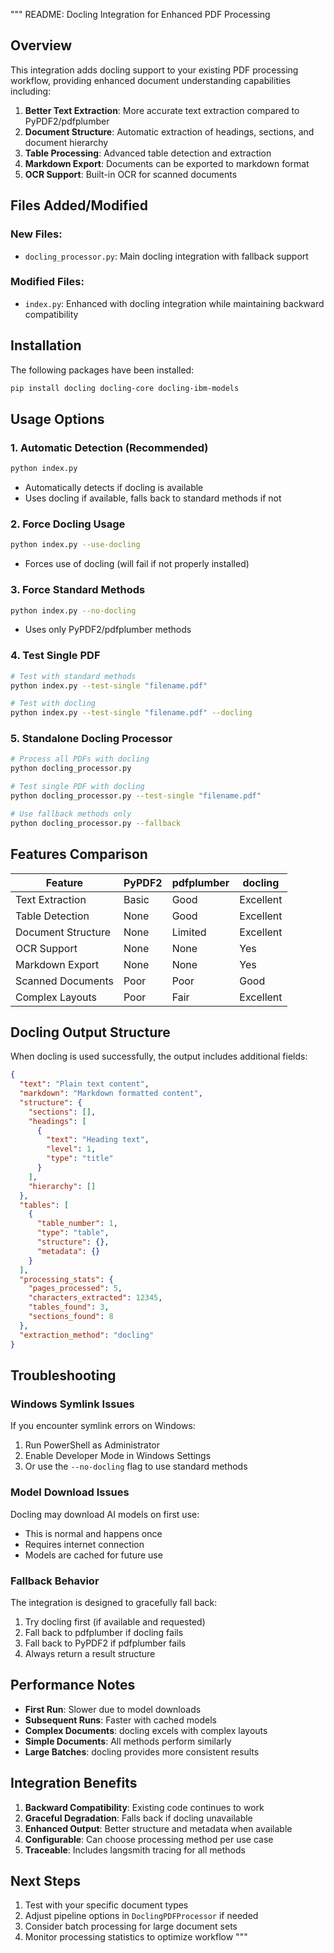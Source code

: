 """
README: Docling Integration for Enhanced PDF Processing

## Overview

This integration adds docling support to your existing PDF processing workflow, providing enhanced document understanding capabilities including:

1. **Better Text Extraction**: More accurate text extraction compared to PyPDF2/pdfplumber
2. **Document Structure**: Automatic extraction of headings, sections, and document hierarchy
3. **Table Processing**: Advanced table detection and extraction
4. **Markdown Export**: Documents can be exported to markdown format
5. **OCR Support**: Built-in OCR for scanned documents

## Files Added/Modified

### New Files:

- `docling_processor.py`: Main docling integration with fallback support

### Modified Files:

- `index.py`: Enhanced with docling integration while maintaining backward compatibility

## Installation

The following packages have been installed:

```bash
pip install docling docling-core docling-ibm-models
```

## Usage Options

### 1. Automatic Detection (Recommended)

```bash
python index.py
```

- Automatically detects if docling is available
- Uses docling if available, falls back to standard methods if not

### 2. Force Docling Usage

```bash
python index.py --use-docling
```

- Forces use of docling (will fail if not properly installed)

### 3. Force Standard Methods

```bash
python index.py --no-docling
```

- Uses only PyPDF2/pdfplumber methods

### 4. Test Single PDF

```bash
# Test with standard methods
python index.py --test-single "filename.pdf"

# Test with docling
python index.py --test-single "filename.pdf" --docling
```

### 5. Standalone Docling Processor

```bash
# Process all PDFs with docling
python docling_processor.py

# Test single PDF with docling
python docling_processor.py --test-single "filename.pdf"

# Use fallback methods only
python docling_processor.py --fallback
```

## Features Comparison

| Feature            | PyPDF2 | pdfplumber | docling   |
| ------------------ | ------ | ---------- | --------- |
| Text Extraction    | Basic  | Good       | Excellent |
| Table Detection    | None   | Good       | Excellent |
| Document Structure | None   | Limited    | Excellent |
| OCR Support        | None   | None       | Yes       |
| Markdown Export    | None   | None       | Yes       |
| Scanned Documents  | Poor   | Poor       | Good      |
| Complex Layouts    | Poor   | Fair       | Excellent |

## Docling Output Structure

When docling is used successfully, the output includes additional fields:

```json
{
  "text": "Plain text content",
  "markdown": "Markdown formatted content",
  "structure": {
    "sections": [],
    "headings": [
      {
        "text": "Heading text",
        "level": 1,
        "type": "title"
      }
    ],
    "hierarchy": []
  },
  "tables": [
    {
      "table_number": 1,
      "type": "table",
      "structure": {},
      "metadata": {}
    }
  ],
  "processing_stats": {
    "pages_processed": 5,
    "characters_extracted": 12345,
    "tables_found": 3,
    "sections_found": 8
  },
  "extraction_method": "docling"
}
```

## Troubleshooting

### Windows Symlink Issues

If you encounter symlink errors on Windows:

1. Run PowerShell as Administrator
2. Enable Developer Mode in Windows Settings
3. Or use the `--no-docling` flag to use standard methods

### Model Download Issues

Docling may download AI models on first use:

- This is normal and happens once
- Requires internet connection
- Models are cached for future use

### Fallback Behavior

The integration is designed to gracefully fall back:

1. Try docling first (if available and requested)
2. Fall back to pdfplumber if docling fails
3. Fall back to PyPDF2 if pdfplumber fails
4. Always return a result structure

## Performance Notes

- **First Run**: Slower due to model downloads
- **Subsequent Runs**: Faster with cached models
- **Complex Documents**: docling excels with complex layouts
- **Simple Documents**: All methods perform similarly
- **Large Batches**: docling provides more consistent results

## Integration Benefits

1. **Backward Compatibility**: Existing code continues to work
2. **Graceful Degradation**: Falls back if docling unavailable
3. **Enhanced Output**: Better structure and metadata when available
4. **Configurable**: Can choose processing method per use case
5. **Traceable**: Includes langsmith tracing for all methods

## Next Steps

1. Test with your specific document types
2. Adjust pipeline options in `DoclingPDFProcessor` if needed
3. Consider batch processing for large document sets
4. Monitor processing statistics to optimize workflow
   """
